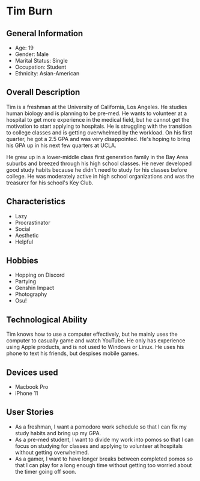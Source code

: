 # Tim Burn
## General Information
- Age: 19
- Gender: Male
- Marital Status: Single
- Occupation: Student
- Ethnicity: Asian-American

## Overall Description
Tim is a freshman at the University of California, Los Angeles. He studies human biology and is planning to be pre-med. He wants to volunteer at a hospital to get more experience in the medical field, but he cannot get the motivation to start applying to hospitals. He is struggling with the transition to college classes and is getting overwhelmed by the workload. On his first quarter, he got a 2.5 GPA and was very disappointed. He's hoping to bring his GPA up in his next few quarters at UCLA.

He grew up in a lower-middle class first generation family in the Bay Area suburbs and breezed through his high school classes. He never developed good study habits because he didn't need to study for his classes before college. He was moderately active in high school organizations and was the treasurer for his school's Key Club.

## Characteristics
- Lazy
- Procrastinator
- Social
- Aesthetic
- Helpful

## Hobbies
- Hopping on Discord
- Partying
- Genshin Impact
- Photography
- Osu!

## Technological Ability
Tim knows how to use a computer effectively, but he mainly uses the computer to casually game and watch YouTube. He only has experience using Apple products, and is not used to Windows or Linux. He uses his phone to text his friends, but despises mobile games.

## Devices used
- Macbook Pro
- iPhone 11

## User Stories
- As a freshman, I want a pomodoro work schedule so that I can fix my study habits and bring up my GPA.
- As a pre-med student, I want to divide my work into pomos so that I can focus on studying for classes and applying to volunteer at hospitals without getting overwhelmed.
- As a gamer, I want to have longer breaks between completed pomos so that I can play for a long enough time without getting too worried about the timer going off soon.
